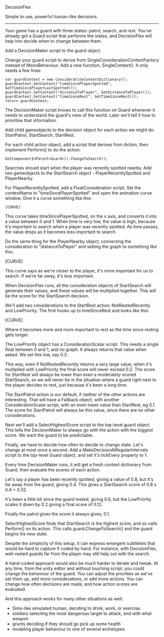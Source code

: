 
DecisionFlex

Simple to use, powerful human-like decisions.

---

Your game has a guard with three states: patrol, search, and rest. You've already got a Guard script that performs the states, and DecisionFlex will help him decide when to change between them. 

Add a DecisionMaker script to the guard object.

Change your guard script to derive from SingleConsiderationContextFactory instead of MonoBehaviour. Add a new function, SingleContext(). It only needs a few lines:

    var guardContext = new ConsiderationContextDictionary();
    guardContext.SetContext("timeSincePlayerSpotted", GetTimeSincePlayerLastSpotted());
    guardContext.SetContext("distanceToPlayer", GetDistanceToPlayer());
    guardContext.SetContext("timeSinceRest", GetTimeSinceRest());
    return guardContext;

The DecisionMaker script knows to call this function on Guard whenever it needs to understand the guard's view of the world. Later we'll tell it how to prioritise that information.

Add child gameobjects to the decision object for each action we might do: StartPatrol, StartSearch, StartRest.

For each child action object, add a script that derives from Action, then implement Perform() to do the action:

    GetComponentInParent<Guard>().ChangeToSearch();

Searches should start when the player was recently spotted nearby. Add two gameobjects to the StartSearch object - PlayerRecentlySpotted and PlayerNearby.

For PlayerRecentlySpotted, add a FloatConsideration script. Set the contextName to "timeSincePlayerSpotted" and open the animation curve window. Give it a curve something like this:

    [CURVE]

This curve takes timeSincePlayerSpotted, on the x axis, and converts it into a value between 0 and 1. When time is very low, the value is high, because it's important to search when a player was recently spotted. As time passes, the value drops as it becomes less important to search.

Do the same thing for the PlayerNearby object, connecting the consideration to "distanceToPlayer" and setting the graph to something like this:

   [CURVE]

This curve says as we're closer to the player, it's more important for us to search. If we're far away, it's less important.

When DecisionFlex runs, all the consideration objects of StartSearch will generate their values, and these values will be multiplied together. This will be the score for the StartSearch decision.

We'll add two considerations to the StartRest action: NotRestedRecently and LowPriority. The first hooks up to timeSinceRest and looks like this:

   [CURVE]

Where it becomes more and more important to rest as the time since resting gets longer.

The LowPriority object has a ConsiderationScalar script. This needs a single float between 0 and 1, and no graph. It always returns that value when asked. We set this low, say 0.3.

This way, even if NotRestedRecently returns a very large value, when it's multiplied with LowPriority the final score will never exceed 0.2. The score for StartRest will always be lower than even a moderately-scored StartSearch, so we will never be in the situation where a guard right next to the player decides to rest, just because it's been a long time. 

The StartPatrol action is our default, if neither of the other actions are interesting. That will have a Fallback object, with another ConsiderationScalar script, with an even lower value than StartRest, eg 0.1. The score for StartPatrol will always be this value, since there are no other considerations.

Next we'll add a SelectHighestScore script to the top-level guard object. This tells the DecisionMaker to always go with the action with the biggest score. We want the guard to be predictable.

Finally, we have to decide how often to decide to change state. Let's change at most once a second. Add a MakeDecisionAtRegularIntervals script to the top-level Guard object, and set it's tickEvery property to 1.

Every time DecisionMaker runs, it will get a fresh context dictionary from Guard, then evaluate the scores of each action.

Let's say a player has been recently spotted, giving a value of 0.8, but it's far away from the guard, giving 0.4. This gives a StartSearch score of 0.8 x 0.4 = 0.32.

It's been a little bit since the guard rested, giving 0.6, but the LowPriority scales it down by 0.2 giving a final score of 0.12.

Finally the patrol gives the score it always gives, 0.1.

SelectHighestScore finds that StartSearch is the highest score, and so calls Perform() on its action. This calls guard.ChangeToSearch() and the guard begins his new state.

Despite the simplicity of this setup, it can express emergent subtleties that would be hard to capture if coded by hand. For instance, with DecisionFlex, well-rested guards far from the player may still help out with the search. 

A hand-coded approach would also be much harder to iterate and tweak. At any time, from the unity editor and without touching script, you could change the behaviour of the guard. You can adjust the priorities as we've set them up, add more considerations, or add more actions. You can change how often decisions are made, and how action scores are evaluated. 

And this approach works for many other situations as well:
- Sims-like simulated human, deciding to drink, work, or exercise.
- soldiers selecting the most dangerous target to attack, and with what weapon
- grunts deciding if they should go pick up some health
- modeling player behaviour to one of several archetypes






